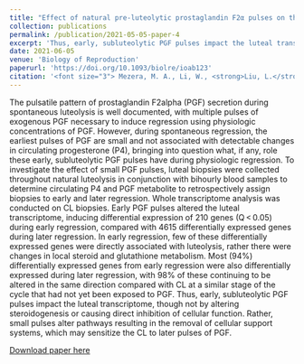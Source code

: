 ```yaml
---
title: "Effect of natural pre-luteolytic prostaglandin F2α pulses on the bovine luteal transcriptome during spontaneous luteal regression"
collection: publications
permalink: /publication/2021-05-05-paper-4
excerpt: 'Thus, early, subluteolytic PGF pulses impact the luteal transcriptome, though not by altering steroidogenesis or causing direct inhibition of cellular function. Rather, small pulses alter pathways resulting in the removal of cellular support systems, which may sensitize the CL to later pulses of PGF.'
date: 2021-06-05
venue: 'Biology of Reproduction'
paperurl: 'https://doi.org/10.1093/biolre/ioab123'
citation: '<font size="3"> Mezera, M. A., Li, W., <strong>Liu, L.</strong>, Meidan, R., Peñagaricano, F., & Wiltbank, M. C. (2021).<em>Effect of natural pre-luteolytic prostaglandin F2α pulses on the bovine luteal transcriptome during spontaneous luteal regression.</em> Biology of Reproduction, 105(4), 1016-1029. </font>'
---
```


The pulsatile pattern of prostaglandin F2alpha (PGF) secretion during spontaneous luteolysis is well documented, with multiple pulses of exogenous PGF necessary to induce regression using physiologic concentrations of PGF. However, during spontaneous regression, the earliest pulses of PGF are small and not associated with detectable changes in circulating progesterone (P4), bringing into question what, if any, role these early, subluteolytic PGF pulses have during physiologic regression. To investigate the effect of small PGF pulses, luteal biopsies were collected throughout natural luteolysis in conjunction with bihourly blood samples to determine circulating P4 and PGF metabolite to retrospectively assign biopsies to early and later regression. Whole transcriptome analysis was conducted on CL biopsies. Early PGF pulses altered the luteal transcriptome, inducing differential expression of 210 genes (Q < 0.05) during early regression, compared with 4615 differentially expressed genes during later regression. In early regression, few of these differentially expressed genes were directly associated with luteolysis, rather there were changes in local steroid and glutathione metabolism. Most (94%) differentially expressed genes from early regression were also differentially expressed during later regression, with 98% of these continuing to be altered in the same direction compared with CL at a similar stage of the cycle that had not yet been exposed to PGF. Thus, early, subluteolytic PGF pulses impact the luteal transcriptome, though not by altering steroidogenesis or causing direct inhibition of cellular function. Rather, small pulses alter pathways resulting in the removal of cellular support systems, which may sensitize the CL to later pulses of PGF.

[Download paper here](https://doi.org/10.1093/biolre/ioab123)